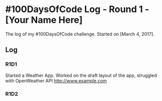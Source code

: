 # #100DaysOfCode Log - Round 1 - [Your Name Here]

The log of my #100DaysOfCode challenge. Started on [March 4, 2017].

## Log

### R1D1 
Started a Weather App. Worked on the draft layout of the app, struggled with OpenWeather API http://www.example.com

### R1D2
